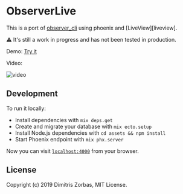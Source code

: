# ObserverLive

This is a port of [observer_cli][observer_cli] using phoenix and [LiveView][liveview].

:warning: It's still a work in progress and has not been tested in production.

Demo: [Try it][demo]

Video:

![video](https://i.imgur.com/VVhUvMg.gif)

## Development

To run it locally:

* Install dependencies with `mix deps.get`
* Create and migrate your database with `mix ecto.setup`
* Install Node.js dependencies with `cd assets && npm install`
* Start Phoenix endpoint with `mix phx.server`

Now you can visit [`localhost:4000`](http://localhost:4000) from your browser.

## License

Copyright (c) 2019 Dimitris Zorbas, MIT License.

[observer_cli]: https://github.com/zhongwencool/observer_cli
[phoenix]: https://github.com/phoenixframework/phoenix
[demo]: https://liveview.zorbash.com
